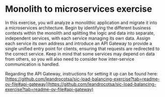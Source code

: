 # Monolith to microservices exercise

In this exercise, you will analyze a monolithic application and migrate it into a microservices architecture. Begin by identifying the different business contexts within the monolith and splitting the logic and data into separate, independent services, with each service managing its own data. Assign each service its own address and introduce an API Gateway to provide a single unified entry point for clients, ensuring that requests are redirected to the correct service. Keep in mind that some services may depend on data from others, so you will also need to consider how inter-service communication is handled.

Regarding the API Gateway, instructions for setting it up can be found here: [https://github.com/leandrocotsa/sic-load-balancing-exercise?tab=readme-ov-file#api-gateway](https://github.com/leandrocotsa/sic-load-balancing-exercise?tab=readme-ov-file#api-gateway)